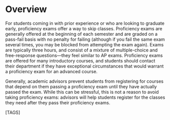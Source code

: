 # Overview

For students coming in with prior experience or who are looking to graduate early, proficiency exams offer a way to skip classes. Proficiency exams are generally offered at the beginning of each semester and are graded on a pass-fail basis with no penalty for failing (although if you fail the same exam several times, you may be blocked from attempting the exam again). Exams are typically three hours, and consist of a mixture of multiple-choice and free-response questions—they feel similar to AP exams. Proficiency exams are offered for many introductory courses, and students should contact their department if they have exceptional circumstances that would warrant a proficiency exam for an advanced course.

Generally, academic advisors prevent students from registering for courses that depend on them passing a proficiency exam until they have actually passed the exam. While this can be stressful, this is not a reason to avoid taking proficiency exams: advisors will help students register for the classes they need after they pass their proficiency exams.

[TAGS]
